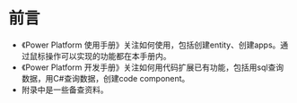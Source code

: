# 前言
+ 《Power Platform 使用手册》关注如何使用，包括创建entity、创建apps。通过鼠标操作可以实现的功能都在本手册内。
+ 《Power Platform 开发手册》关注如何用代码扩展已有功能，包括用sql查询数据，用C#查询数据，创建code component。
+ 附录中是一些备查资料。

